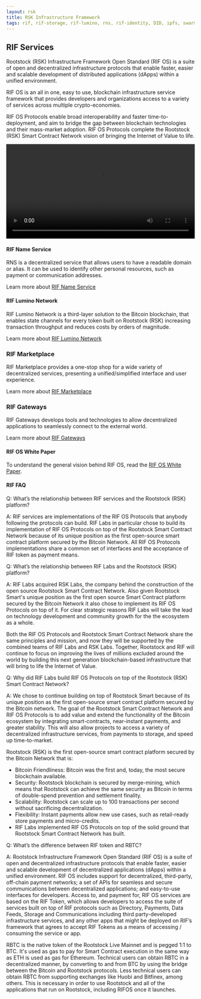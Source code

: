 ```yaml
---
layout: rsk
title: RSK Infrastructure Framework
tags: rif, rif-storage, rif-lumino, rns, rif-identity, DID, ipfs, swarm, storage, node, sdk, libraries, infrastructure, protocols, mvp, design, rbtc, defi, decentralized, quick-start, guides, tutorial, networks, dapps, tools, rsk, ethereum, smart-contracts, install, get-started, how-to, mainnet, testnet, contracts, wallets, web3, crypto
---
```


## RIF Services

Rootstock (RSK) Infrastructure Framework Open Standard (RIF OS) is a suite of open and decentralized infrastructure protocols that enable faster, easier and scalable development of distributed applications (dApps) within a unified environment.

RIF OS is an all in one, easy to use, blockchain infrastructure service framework that provides developers and organizations access to a variety of services across multiple crypto-economies.

RIF OS Protocols enable broad interoperability and faster time-to-deployment, and aim to bridge the gap between blockchain technologies and their mass-market adoption. RIF OS Protocols complete the Rootstock (RSK) Smart Contract Network vision of bringing the Internet of Value to life.

<div class="video-container">
  <video style="width: 100%" controls src="https://cdn.rifos.org/home_video.mp4"></video>
</div>


#### RIF Name Service

RNS is a decentralized service that allows users to have a readable domain or alias. It can be used to identify other personal resources, such as payment or communication addresses.

Learn more about [RIF Name Service](./rns)

#### RIF Lumino Network

RIF Lumino Network is a third-layer solution to the Bitcoin blockchain, that enables state channels for every token built on Rootstock (RSK) increasing transaction throughput and reduces costs by orders of magnitude.

Learn more about [RIF Lumino Network](./lumino)

### RIF Marketplace

RIF Marketplace provides a one-stop shop for a wide variety of decentralized services, presenting a unified/simplified interface and user experience. 

Learn more about [RIF Marketplace](./marketplace)

### RIF Gateways

RIF Gateways develops tools and technologies to allow decentralized applications to seamlessly connect to the external world. 

Learn more about [RIF Gateways](./gateways)

#### RIF OS White Paper

To understand the general vision behind RIF OS, read the [RIF OS White Paper](https://docs.rifos.org/rif-whitepaper-en.pdf).

#### RIF FAQ

Q: What’s the relationship between RIF services and the Rootstock (RSK) platform?

A: RIF services are implementations of the RIF OS Protocols that anybody following the protocols can build. RIF Labs in particular chose to build its implementation of RIF OS Protocols on top of the Rootstock Smart Contract Network because of its unique position as the first open-source smart contract platform secured by the Bitcoin Network. All RIF OS Protocols implementations share a common set of interfaces and the acceptance of RIF token as payment means.

Q: What’s the relationship between RIF Labs and the Rootstock (RSK) platform?

A: RIF Labs acquired RSK Labs, the company behind the construction of the open source Rootstock Smart Contract Network. Also given Rootstock Smart's unique position as the first open source Smart Contract platform secured by the Bitcoin Network it also chose to implement its RIF OS Protocols on top of it. For clear strategic reasons RIF Labs will take the lead on technology development and community growth for the the ecosystem as a whole.

Both the RIF OS Protocols and Rootstock Smart Contract Network share the same principles and mission, and now they will be supported by the combined teams of RIF Labs and RSK Labs. Together, Rootstock and RIF will continue to focus on improving the lives of millions excluded around the world by building this next generation blockchain-based infrastructure that will bring to life the Internet of Value.

Q: Why did RIF Labs build RIF OS Protocols on top of the Rootstock (RSK) Smart Contract Network?

A: We chose to continue building on top of Rootstock Smart because of its unique position as the first open-source smart contract platform secured by the Bitcoin network. The goal of the Rootstock Smart Contract Network and RIF OS Protocols is to add value and extend the functionality of the Bitcoin ecosystem by integrating smart-contracts, near-instant payments, and greater stability. This will also allow projects to access a variety of decentralized infrastructure services, from payments to storage, and speed up time-to-market.

Rootstock (RSK) is the first open-source smart contract platform secured by the Bitcoin Network that is:

* Bitcoin Friendliness: Bitcoin was the first and, today, the most secure blockchain available.
* Security: Rootstock blockchain is secured by merge-mining, which means that Rootstock can achieve the same security as Bitcoin in terms of double-spend prevention and settlement finality.
* Scalability: Rootstock can scale up to 100 transactions per second without sacrificing decentralization.
* Flexibility: Instant payments allow new use cases, such as retail-ready store payments and micro-credits.
* RIF Labs implemented RIF OS Protocols on top of the solid ground that Rootstock Smart Contract Network has built.

Q: What’s the difference between RIF token and RBTC?

A: Rootstock Infrastructure Framework Open Standard (RIF OS) is a suite of open and decentralized infrastructure protocols that enable faster, easier and scalable development of decentralized applications (dApps) within a unified environment. RIF OS includes support for decentralized, third-party, off-chain payment networks; a set of APIs for seamless and secure communications between decentralized applications; and easy-to-use interfaces for developers. Access to, and payment for, RIF OS services are based on the RIF Token, which allows developers to access the suite of services built on top of RIF protocols such as Directory, Payments, Data Feeds, Storage and Communications including third party-developed infrastructure services, and any other apps that might be deployed on RIF’s framework that agrees to accept RIF Tokens as a means of accessing / consuming the service or app.

RBTC is the native token of the Rootstock Live Mainnet and is pegged 1:1 to BTC. It's used as gas to pay for Smart Contract execution in the same way as ETH is used as gas for Ethereum. Technical users can obtain RBTC in a decentralized manner, by converting to and from BTC by using the bridge between the Bitcoin and Rootstock protocols. Less technical users can obtain RBTC from supporting exchanges like Huobi and Bitfinex, among others. This is necessary in order to use Rootstock and all of the applications that run on Rootstock, including RIFOS once it launches.
